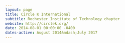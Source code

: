 ```yaml
---
layout: page
title: Circle K International
subtitle: Rochester Institute of Technology chapter
website: http://circlek.org/
date: 2014-08-01 00:00:00 -0400
dates-active: August 2014&ndash;July 2017
---
```

